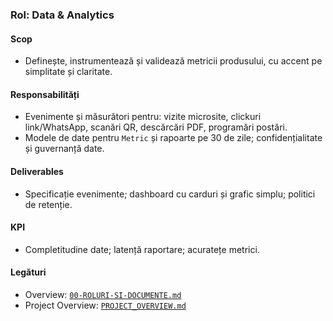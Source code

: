 ### Rol: Data & Analytics

#### Scop
- Definește, instrumentează și validează metricii produsului, cu accent pe simplitate și claritate.

#### Responsabilități
- Evenimente și măsurători pentru: vizite microsite, clickuri link/WhatsApp, scanări QR, descărcări PDF, programări postări.
- Modele de date pentru `Metric` și rapoarte pe 30 de zile; confidențialitate și guvernanță date.

#### Deliverables
- Specificație evenimente; dashboard cu carduri și grafic simplu; politici de retenție.

#### KPI
- Completitudine date; latență raportare; acuratețe metrici.

#### Legături
- Overview: [`00-ROLURI-SI-DOCUMENTE.md`](./00-ROLURI-SI-DOCUMENTE.md)
- Project Overview: [`PROJECT_OVERVIEW.md`](./PROJECT_OVERVIEW.md) 